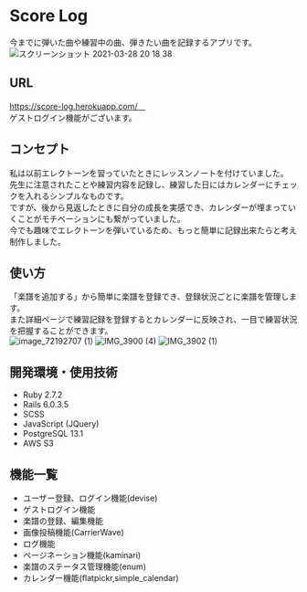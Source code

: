 # Score Log
今までに弾いた曲や練習中の曲、弾きたい曲を記録するアプリです。
![スクリーンショット 2021-03-28 20 18 38](https://user-images.githubusercontent.com/73941034/112753426-95aebd00-9012-11eb-8d3d-494c7e4c61dc.jpeg)

## URL
https://score-log.herokuapp.com/　<br>
ゲストログイン機能がございます。

## コンセプト
私は以前エレクトーンを習っていたときにレッスンノートを付けていました。<br>
先生に注意されたことや練習内容を記録し、練習した日にはカレンダーにチェックを入れるシンプルなものです。<br>
ですが、後から見返したときに自分の成長を実感でき、カレンダーが埋まっていくことがモチベーションにも繋がっていました。<br>
今でも趣味でエレクトーンを弾いているため、もっと簡単に記録出来たらと考え制作しました。

## 使い方
「楽譜を追加する」から簡単に楽譜を登録でき、登録状況ごとに楽譜を管理します。<br>
また詳細ページで練習記録を登録するとカレンダーに反映され、一目で練習状況を把握することができます。<br>
![image_72192707 (1)](https://user-images.githubusercontent.com/73941034/113001143-7c8d4400-91ab-11eb-946d-dc1f06232bc8.JPG)
![IMG_3900 (4)](https://user-images.githubusercontent.com/73941034/113001249-9595f500-91ab-11eb-8092-7caea47e5098.jpg)
![IMG_3902 (1)](https://user-images.githubusercontent.com/73941034/113001240-9464c800-91ab-11eb-9b7c-c1c1d9881da2.jpg)

## 開発環境・使用技術
* Ruby 2.7.2
* Rails 6.0.3.5
* SCSS
* JavaScript (JQuery)
* PostgreSQL 13.1
* AWS S3

## 機能一覧
* ユーザー登録、ログイン機能(devise)
* ゲストログイン機能
* 楽譜の登録、編集機能
* 画像投稿機能(CarrierWave)
* ログ機能
* ページネーション機能(kaminari)
* 楽譜のステータス管理機能(enum)
* カレンダー機能(flatpickr,simple_calendar)
